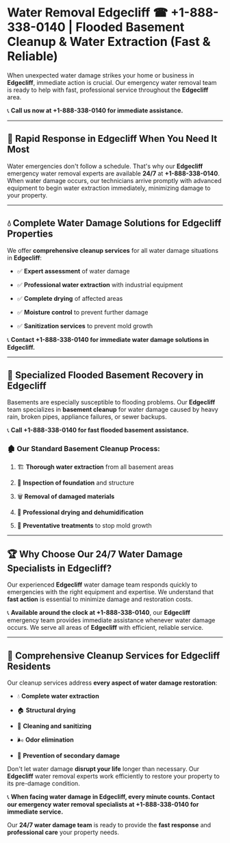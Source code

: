 # Water Removal Edgecliff ☎ +1-888-338-0140 | Flooded Basement Cleanup & Water Extraction (Fast & Reliable)

When unexpected water damage strikes your home or business in **Edgecliff**, immediate action is crucial. Our emergency water removal team is ready to help with fast, professional service throughout the **Edgecliff** area. 

📞 **Call us now at +1-888-338-0140 for immediate assistance.**
---
## 🚀 Rapid Response in Edgecliff When You Need It Most
Water emergencies don't follow a schedule. That's why our **Edgecliff** emergency water removal experts are available **24/7** at **+1-888-338-0140**. When water damage occurs, our technicians arrive promptly with advanced equipment to begin water extraction immediately, minimizing damage to your property.
---
## 💧 Complete Water Damage Solutions for Edgecliff Properties
We offer **comprehensive cleanup services** for all water damage situations in **Edgecliff**:
- ✅ **Expert assessment** of water damage  
- ✅ **Professional water extraction** with industrial equipment  
- ✅ **Complete drying** of affected areas  
- ✅ **Moisture control** to prevent further damage  
- ✅ **Sanitization services** to prevent mold growth  
📞 **Contact +1-888-338-0140 for immediate water damage solutions in Edgecliff.**
---
## 🌊 Specialized Flooded Basement Recovery in Edgecliff
Basements are especially susceptible to flooding problems. Our **Edgecliff** team specializes in **basement cleanup** for water damage caused by heavy rain, broken pipes, appliance failures, or sewer backups. 
📞 **Call +1-888-338-0140 for fast flooded basement assistance.**
### 🏚️ Our Standard Basement Cleanup Process:
1. 🏗️ **Thorough water extraction** from all basement areas  
2. 🔎 **Inspection of foundation** and structure  
3. 🗑️ **Removal of damaged materials**  
4. 💨 **Professional drying and dehumidification**  
5. 🚫 **Preventative treatments** to stop mold growth  
---
## 🏆 Why Choose Our 24/7 Water Damage Specialists in Edgecliff?
Our experienced **Edgecliff** water damage team responds quickly to emergencies with the right equipment and expertise. We understand that **fast action** is essential to minimize damage and restoration costs.
📞 **Available around the clock at +1-888-338-0140**, our **Edgecliff** emergency team provides immediate assistance whenever water damage occurs. We serve all areas of **Edgecliff** with efficient, reliable service.
---
## 🧹 Comprehensive Cleanup Services for Edgecliff Residents
Our cleanup services address **every aspect of water damage restoration**:
- 💧 **Complete water extraction**  
- 🏠 **Structural drying**  
- 🧼 **Cleaning and sanitizing**  
- 🌬️ **Odor elimination**  
- 🚫 **Prevention of secondary damage**  
Don't let water damage **disrupt your life** longer than necessary. Our **Edgecliff** water removal experts work efficiently to restore your property to its pre-damage condition.
📞 **When facing water damage in Edgecliff, every minute counts. Contact our emergency water removal specialists at +1-888-338-0140 for immediate service.**
Our **24/7 water damage team** is ready to provide the **fast response** and **professional care** your property needs.
